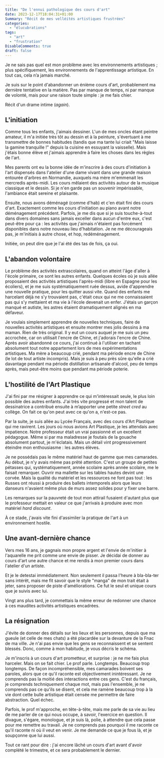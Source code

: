 ```yaml
---
title: "De l'ennui pathologique des cours d'art"
date: 2023-12-17T18:04:31+01:00
Summary: "Récit de mes velléités artistiques frustrées"
categories: 
  - "élucubrations"
tags: 
  - "art"
  - "frustration"
DisableComments: true
draft: false
---
```


Je ne sais pas quel est mon problème avec les environnements artistiques ; plus spécifiquement, les environnements de l'apprentissage artistique. En tout cas, cela n’a jamais marché.

Je suis sur le point d'abandonner un énième cours d'art, probablement ma dernière tentative en la matière. Pas par manque de temps, ni par manque de volonté, mais pour une raison toute simple : je me fais chier.

Récit d'un drame intime (_again_).

## L'initiation

Comme tous les enfants, j'aimais dessiner. L'un de mes oncles étant peintre amateur, il m'a initiée très tôt au dessin et à la peinture, s'évertuant à me transmettre de bonnes habitudes (tandis que ma tante lui criait "Mais laisse la gamine tranquille !" depuis la cuisine en essuyant la vaisselle). Mais j'étais bonne élève et j'aimais apprendre à faire les choses dans les règles de l'art.

Mes parents ont eu la bonne idée de m'inscrire à des cours d'initiation à l'art dispensés dans l'atelier d'une dame vivant dans une grande maison entourée d'arbres en Normandie, auxquels ma mère m'emmenait les mercredis après-midi. Les cours mêlaient des activités autour de la musique classique et le dessin. Si je n'en garde pas un souvenir impérissable, l'ambiance était sereine et plaisante.

Ensuite, nous avons déménagé (comme d'hab) et c'en était fini des cours d'art. Exactement comme les cours d'initiation au piano avant notre déménagement précédent. Parfois, je me dis que si je suis touche-à-tout dans divers domaines sans jamais exceller dans aucun d'entre eux, c'est peut-être pour ça : les activités que j'aimais n'étaient pas forcément disponibles dans notre nouveau lieu d'habitation. Je ne me décourageais pas, je m'initiais à autre chose, et hop, redéménagement.

Initiée, on peut dire que je l'ai été des tas de fois, ça oui.

## L'abandon volontaire

Le problème des activités extrascolaires, quand on atteint l'âge d'aller à l'école primaire, ce sont les autres enfants. Quelques écoles où je suis allée proposaient des activités artistiques l'après-midi (libre en Espagne pour les écoliers), et je me suis systématiquement ruée dessus, avide d'apprendre une nouvelle pratique, pour les quitter aussi vite. Quand des enfants me harcelant déjà ne s'y trouvaient pas, c'était ceux qui ne me connaissaient pas qui s'y mettaient et ma vie à l'école devenait un enfer. J'étais un garçon manqué et autiste, les astres étaient dramatiquement alignés en ma défaveur.

Je voulais simplement apprendre de nouvelles techniques, faire de nouvelles activités artistiques et ensuite montrer mes jolis dessins à ma maman. Rien de très original. Il y eut un cours auquel je me suis un peu accrochée, car on utilisait l'encre de Chine, et j'adorais l'encre de Chine. Après avoir abandonné ce cours, j'ai continué à l'utiliser en tachant absolument tout notre appartement lors de mes expérimentations artistiques. Ma mère a beaucoup crié, pendant ma période encre de Chine (le lot de tout artiste incompris). Mais je suis à peu près sûre qu'elle a crié davantage pendant ma période distillation artisanale d'alcool, peu de temps après, mais peut-être moins que pendant ma période poterie.

## L'hostilité de l'Art Plastique

J'ai fini par me résigner à apprendre ce qui m'intéressait seule, le plus loin possible des autres enfants. J'ai très vite progressé et mon talent de dessinatrice a contribué ensuite à m’apporter une petite _street cred_ au collège. On fait ce qu'on peut avec ce qu'on a, n'est-ce pas.

Par la suite, je suis allée au Lycée Français, avec des cours d'Art Plastique qui me ravirent. Les jours où nous avions Art Plastique, je les attendais avec impatience. Notre professeur était un vrai passionné et un excellent pédagogue. Même si par ma maladresse je foutais de la gouache absolument partout, je m'éclatais. Mais un détail vint progressivement éteindre mon enthousiasme : les autres élèves.

Je ne possédais pas le même matériel haut de gamme que mes camarades. Au début, je n'y avais même pas prêté attention. C'est un groupe de petites pétasses qui, systématiquement, année scolaire après année scolaire, me le faisait remarquer. Ouvrir ma mallette sur les tables hautes devint une corvée. Mais la qualité du matériel et les ressources ne font pas tout : les Russes ont réussi à produire des ballets intemporels alors que leurs danseurs n'avaient même plus de murs assez solides pour y fixer une barre.

Les remarques sur la pauvreté de tout mon attirail fusaient d'autant plus que le professeur mettait en valeur ce que j'arrivais à produire avec mon matériel _hard discount_.

À ce stade, j'avais vite fini d'assimiler la pratique de l'art à un environnement hostile.

## Une avant-dernière chance

Vers mes 16 ans, je gagnais mon propre argent et l'envie de m'initier à l'aquarelle me prit comme une envie de pisser. Je décidai de donner au cours d'art une autre chance et me rendis à mon premier cours dans l'atelier d'un artiste.

Et je le detestai immédiatement. Non seulement il passa l'heure à bla-bla-ter sans intérêt, mais me fit savoir que le style "manga" de mon trait était à jeter, sans proposer de piste d'améliorations. Ce fut le seul et unique cours que je suivis avec lui.

Vingt ans plus tard, je commettais la même erreur de redonner une chance à ces maudites activités artistiques encadrées.

## La résignation

J'évite de donner des détails sur les lieux et les personnes, depuis que ma gueule (et celle de mes chats) a été placardée sur la devanture de la Fnac de ma ville. Je n'ai pas envie que les gens se reconnaissent et se sentent blessés. Donc, comme à mon habitude, je vous décris le schéma.

Je m'inscris à un cours d'art prometteur, et surprise : je ne me fais plus harceler. Mais on se fait chier. Le prof parle. Longtemps. Beaucoup trop longtemps. De façon incompréhensible, mes camarades boivent ses paroles, alors que ce qu'il raconte est objectivement inintéressant. Je ne comprends pas la moitié des interactions entre ces gens. C'est du français, je comprends _techniquement_ chaque mot, mais pas l'ensemble, je ne comprends pas ce qu'ils se disent, et cela me ramène beaucoup trop à la vie dont cette bulle artistique était censée me permettre de faire abstraction. Quel échec.

Parfois, le prof m'approche, en tête-à-tête, mais me parle de sa vie au lieu de me parler de ce qui nous occupe, à savoir, l'exercice en question. Il divague, s'égare, monologue, et je suis là, polie, à attendre que cela passe pour me remettre au travail. Je ne comprends pas pourquoi il me raconte ce qu'il raconte ni où il veut en venir. Je me demande ce que je fous là, et je soupçonne que lui aussi.

Tout ce rant pour dire : j'ai encore lâché un cours d'art avant d'avoir complété le trimestre, et ce sera probablement le dernier.
